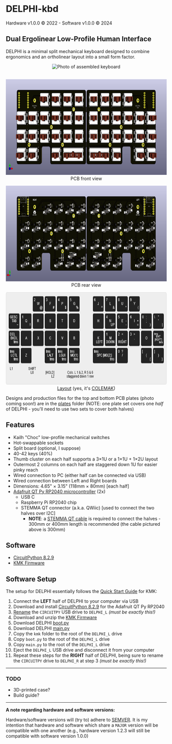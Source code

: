 # DELPHI-kbd

Hardware v1.0.0 &copy; 2022 - Software v1.0.0 &copy; 2024

## Dual Ergolinear Low-Profile Human Interface ##
DELPHI is a minimal split mechanical keyboard designed to combine ergonomics and an ortholinear layout into a small form factor.

<p align="center">
    <img src="/images/DELPHI photo.png" height="600" alt="Photo of assembled keyboard">
    <br/>
    <br/>
</p>

<p align="center">
    <img src="/images/front view.png" height="300" alt="PCB render front view">
    <br/>
    PCB front view
</p>

<p align="center">
    <img src="/images/rear view.png" height="300"  alt="PCB render rear view">
    <br/>
    PCB rear view
</p>

<p align="center">
    <img src="/images/delphi_kle_layout.png" height="290"  alt="Keyboard Layout Editor layout">
    <br/>
    <a href="http://www.keyboard-layout-editor.com/##@_name=D.E.L.P.H.I.%20FULL&author=John%20Riggles&pcb:false&plate:false%3B&@_x:2&c=%231f1f1f&t=%23ffffff&p=CHICKLET%3B&=2%0A%0A%0A%2F@%0A%0A%0A%0A%0A%0AW&=3%0A%0A%0A%23%0A%0A%0A%0A%0A%0AF&=4%0A%0A%0A$%0A%0A%0A%0A%0A%0AP&=5%0A%0A%0A%25%0A%0A%0A%0A%0A%0AG&_x:1%3B&=6%0A%0A%0A%5E%0A%0A%0A%0A%0A%0AJ&=7%0A%0A%0A%2F&%0A%0A%0A%0A%0A%0AL&=8%0A%0A%0A*%0A%0A%0A%0A%0A%0AU&=9%0A%0A%0A(%0A%0A%0A%0A%0A%0AY%3B&@=GESC%0A%0A%0A~%0A%0A%0A%0A%0A%0ATAB&=1%0A%0A%0A!%0A%0A%0A%0A%0A%0AQ&_a:7%3B&=R&=S&_n:true%3B&=T&=D&_x:1%3B&=H&_a:4&n:true%3B&=4%0A%0A%0AUP%0A%0A%0A%0A%0A%0AN&=5%0A%0A%0A-%0A%0A%0A%0A-%0A%0AE&=6%0A%0A%0A%2F=%0A%0A%0A%0A+%0A%0AI&=0%0A%0A%0A)%0A%0A%0A%0A%0A%2F:%0A%2F%3B&=%5C%0A%0A%0A%7C%0A%0A%0A%0A%0A%22%0A'%3B&@=DEL%0A%0A%0Atrns%0A%0A%0A%0A%0A%0ABKDL&_a:7%3B&=A&=X&=C&=V&=B&_x:1&a:4%3B&=%0A%0A%0ALEFT%0A%0A%0A%0A%0A%0AK&=1%0A%0A%0ADOWN%0A%0A%0A%0A%0A%0AM&=2%0A%0A%0ARIGHT%0A%0A%0A%0A%0A%3C%0A,&=3%0A%0A%0A%0A%0A%0A%0A%0A%3E%0A.&_a:7%3B&=O&_a:4&f:2%3B&=trns%0A%0A%0Atrns%0A%0A%0A%0A%0A%0AENT%20%5BRSFT%5D%3B&@_f:3%3B&=trns%0A%0A%0Atrns%0A%0A%0A%0A%0A%0ALCTL&_a:7%3B&=Z&_x:1&a:4%3B&=trns%0A%0A%0Atrns%0A%0A%0A%0A%0A%0ALALT&=trns%0A%0A%0Atrns%0A%0A%0A%0A%0A%0ALGUI&=trns%0A%0A%0Atrns%0A%0A%0A%0A%0A%0AMO(1)&_x:1&w:2%3B&=trns%0A%0A%0Atrns%0A%0A%0A%0A%0A%0ASPC%20%5BMO(2)%5D&=0%0A%0A%0A%0A%0A%0A%0A%0A%3F%0A%2F%2F&_x:1%3B&=%5B%0A%0A%0A%7B%0A%0A%0A%0A%0A%0A(&=%5D%0A%0A%0A%7D%0A%0A%0A%0A%0A%0A)%3B&@_c=%23ffffff&t=%23121212&w:4&d:true%3B&=L1%0A%0A%0AL2%0ALAYER%20LEGEND%0A%0A%0A%5BHOLD%5D%0ASHIFT%0AL0&_a:5&w:4&d:true%3B&=%0Astaggered%20down%201%20row%0A%0A%0A(pinky%20offset)%0A%0ACols.%20L%201%20%2F&%202,%20R%205%20%2F&%206">Layout</a> (yes, it's <a href="https://en.wikipedia.org/wiki/Colemak">COLEMAK</a>)
</p>

Designs and production files for the top and bottom PCB plates (photo coming soon!) are in the [plates](https://github.com/JRiggles/DELPHI-kbd/blob/main/plates) folder
(NOTE: one plate set covers one *half* of DELPHI - you'll need to use two sets to cover both halves)

## Features
- Kailh "Choc" low-profile mechanical switches
- Hot-swappable sockets
- Split board (optional, I suppose)
- 40-42 keys (40%)
- Thumb cluster on each half supports a 3&times;1U or a 1&times;1U + 1&times;2U layout
- Outermost 2 columns on each half are staggered down 1U for easier pinky reach
- Wired connection to PC (either half can be connected via USB)
- Wired connection between Left and Right boards
- Dimensions: 4.65" &times; 3.15" (118mm &times; 80mm) [each half]
- [Adafruit QT Py RP2040 microcontroller](https://www.adafruit.com/product/4900) (2x)
  - USB C
  - Raspberry Pi RP2040 chip
  - STEMMA QT connector (a.k.a. QWiic) [used to connect the two halves over I2C]
    - **NOTE**: a [STEMMA QT cable](https://www.adafruit.com/product/5385) is required to connect the halves - 300mm or 400mm length is recommended
      (the cable pictured above is 300mm)
    
## Software
- [CircuitPython 8.2.9](https://circuitpython.org/board/adafruit_qtpy_rp2040/)
- [KMK Firmware](https://github.com/KMKfw/kmk_firmware)

## Software Setup

The setup for DELPHI essentially follows the [Quick Start Guide](http://kmkfw.io/docs/Getting_Started#tldr-quick-start-guide) for KMK:

1. Connect the **LEFT** half of DELPHI to your computer via USB
2. Download and install [CircuitPython 8.2.9](https://circuitpython.org/board/adafruit_qtpy_rp2040/) for the Adafruit QT Py RP2040
3. [Rename](https://learn.adafruit.com/welcome-to-circuitpython/renaming-circuitpy) the `CIRCUITPY` USB drive to `DELPHI_L` *(must be exactly this!)*
4. Download and unzip the [KMK Firmware](https://github.com/KMKfw/kmk_firmware)
5. Download DELPHI [boot.py](https://github.com/JRiggles/DELPHI-kbd/blob/main/firmware/boot.py)
6. Download DELPHI [main.py](https://github.com/JRiggles/DELPHI-kbd/blob/main/firmware/main.py)
7. Copy the `kmk` folder to the root of the `DELPHI_L` drive
8. Copy `boot.py` to the root of the `DELPHI_L` drive
9. Copy `main.py` to the root of the `DELPHI_L` drive
10. Eject the `DELPHI_L` USB drive and disconnect it from your computer
11. Repeat these steps for the **RIGHT** half of DELPHI, being sure to rename the `CIRCUITPY` drive to `DELPHI_R` at step 3 *(must be exactly this!)*

<hr/>

### TODO
- 3D-printed case?
- Build guide?

<hr/>

**A note regarding hardware and software versions:**

Hardware/software versions will (try to) adhere to [SEMVER](https://semver.org/). It is my intention that hardware and software which share a `MAJOR` version will be compatible with one another (e.g., hardware version 1.2.3 will still be compatible with software version 1.0.0)
